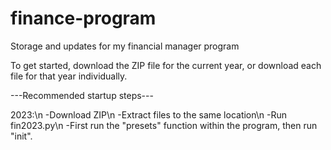 # finance-program
Storage and updates for my financial manager program

To get started, download the ZIP file for the current year, or download each file for that year individually.

---Recommended startup steps---

2023:\n
  -Download ZIP\n
  -Extract files to the same location\n
  -Run fin2023.py\n
  -First run the "presets" function within the program, then run "init".
  
